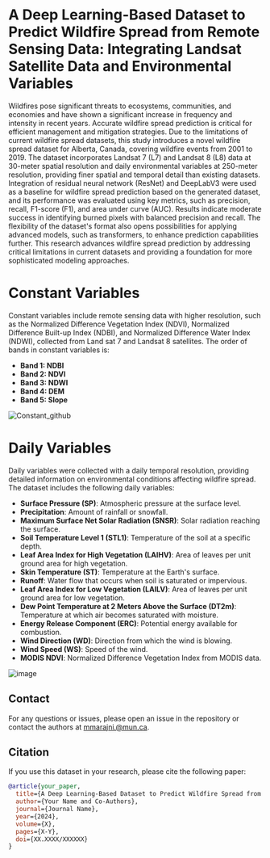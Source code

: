 # A Deep Learning-Based Dataset to Predict Wildfire Spread from Remote Sensing Data: Integrating Landsat Satellite Data and Environmental Variables
Wildfires pose significant threats to ecosystems, communities, and economies and have shown a significant increase in frequency and intensity in recent years. Accurate wildfire spread prediction is critical for efficient management and mitigation strategies. Due to the limitations of current wildfire spread datasets, this study introduces a novel wildfire spread dataset for Alberta, Canada, covering wildfire events from 2001 to 2019. The dataset incorporates Landsat 7 (L7) and Landsat 8 (L8) data at 30-meter spatial resolution and daily environmental variables at 250-meter resolution, providing finer spatial and temporal detail than existing datasets. Integration of residual neural network (ResNet) and DeepLabV3 were used as a baseline for wildfire spread prediction based on the generated dataset, and its performance was evaluated using key metrics, such as precision, recall, F1-score (F1), and area under curve (AUC). Results indicate moderate success in identifying burned pixels with balanced precision and recall. The flexibility of the dataset's format also opens possibilities for applying advanced models, such as transformers, to enhance prediction capabilities further. This research advances wildfire spread prediction by addressing critical limitations in current datasets and providing a foundation for more sophisticated modeling approaches.

# Constant Variables
Constant variables include remote sensing data with higher resolution, such as the Normalized Difference Vegetation Index (NDVI), Normalized Difference Built-up Index (NDBI), and Normalized Difference Water Index (NDWI), collected from Land sat 7 and Landsat 8 satellites. The order of bands in constant variables is:
- **Band 1: NDBI**
- **Band 2: NDVI**
- **Band 3: NDWI**
- **Band 4: DEM**
- **Band 5: Slope**
  
![Constant_github](https://github.com/user-attachments/assets/5aa1e8fc-450d-4f1c-8b12-f65a4882d3c9)


# Daily Variables
Daily variables were collected with a daily temporal resolution, providing detailed information on environmental conditions affecting wildfire spread. The dataset includes the following daily variables:

- **Surface Pressure (SP)**: Atmospheric pressure at the surface level.
- **Precipitation**: Amount of rainfall or snowfall.
- **Maximum Surface Net Solar Radiation (SNSR)**: Solar radiation reaching the surface.
- **Soil Temperature Level 1 (STL1)**: Temperature of the soil at a specific depth.
- **Leaf Area Index for High Vegetation (LAIHV)**: Area of leaves per unit ground area for high vegetation.
- **Skin Temperature (ST)**: Temperature at the Earth's surface.
- **Runoff**: Water flow that occurs when soil is saturated or impervious.
- **Leaf Area Index for Low Vegetation (LAILV)**: Area of leaves per unit ground area for low vegetation.
- **Dew Point Temperature at 2 Meters Above the Surface (DT2m)**: Temperature at which air becomes saturated with moisture.
- **Energy Release Component (ERC)**: Potential energy available for combustion.
- **Wind Direction (WD)**: Direction from which the wind is blowing.
- **Wind Speed (WS)**: Speed of the wind.
- **MODIS NDVI**: Normalized Difference Vegetation Index from MODIS data.

![image](https://github.com/user-attachments/assets/ac9f5b6c-3b60-479e-a8b5-6dd935430e8f)


## Contact
For any questions or issues, please open an issue in the repository or contact the authors at [mmarajni.@mun.ca](mailto:mmarajni.@mun.ca).

## Citation
If you use this dataset in your research, please cite the following paper:

```bibtex
@article{your_paper,
  title={A Deep Learning-Based Dataset to Predict Wildfire Spread from Remote Sensing Data: Integrating Landsat Satellite Data and Environmental Variables},
  author={Your Name and Co-Authors},
  journal={Journal Name},
  year={2024},
  volume={X},
  pages={X-Y},
  doi={XX.XXXX/XXXXXX}
}



